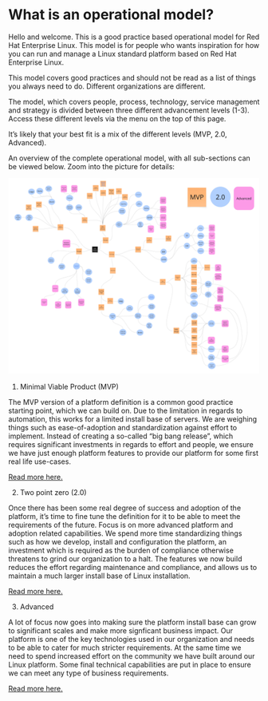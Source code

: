 # What is an operational model?

Hello and welcome. This is a good practice based operational model for Red Hat Enterprise Linux. This model is for people who wants inspiration for how you can run and manage a Linux standard platform based on Red Hat Enterprise Linux.

This model covers good practices and should not be read as a list of things you always need to do. Different organizations are different.

The model, which covers people, process, technology, service management and strategy is divided between three different advancement levels (1-3). Access these different levels via the menu on the top of this page.

It’s likely that your best fit is a mix of the different levels (MVP, 2.0, Advanced).

An overview of the complete operational model, with all sub-sections can be viewed below. Zoom into the picture for details:

![Overview](assets/rhel-operational-model.jpg)

1. Minimal Viable Product (MVP)

The MVP version of a platform definition is a common good practice starting point, which we can build on. Due to the limitation in regards to automation, this works for a limited install base of servers. We are weighing things such as ease-of-adoption and standardization against effort to implement. Instead of creating a so-called “big bang release”, which requires significant investments in regards to effort and people, we ensure we have just enough platform features to provide our platform for some first real life use-cases.

[Read more here.](/operational-model/mvp/)

2. Two point zero (2.0)

Once there has been some real degree of success and adoption of the platform, it’s time to fine tune the definition for it to be able to meet the requirements of the future. Focus is on more advanced platform and adoption related capabilities. We spend more time standardizing things such as how we develop, install and configuration the platform, an investment which is required as the burden of compliance otherwise threatens to grind our organization to a halt. The features we now build reduces the effort regarding maintenance and compliance, and allows us to maintain a much larger install base of Linux installation.

[Read more here.](/operational-model/twozero/)

3. Advanced

A lot of focus now goes into making sure the platform install base can grow to significant scales and make more signficant business impact. Our platform is one of the key technologies used in our organization and needs to be able to cater for much stricter requirements. At the same time we need to spend increased effort on the community we have built around our Linux platform. Some final technical capabilities are put in place to ensure we can meet any type of business requirements.

[Read more here.](/operational-model/advanced/)
